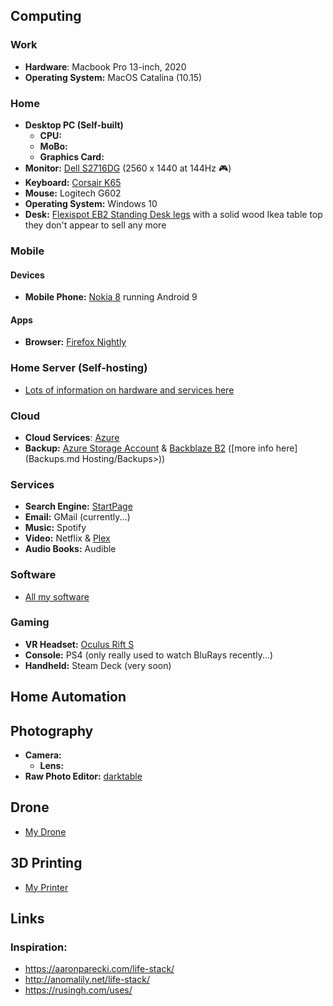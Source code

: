## Computing
### Work
- **Hardware**: Macbook Pro 13-inch, 2020
- **Operating System:** MacOS Catalina (10.15)
### Home
- **Desktop PC (Self-built)**
	- **CPU:**
	- **MoBo:**
	- **Graphics Card:**
- **Monitor:** [Dell S2716DG](https://www.dell.com/en-uk/work/shop/cty/dell-27-gaming-monitor-s2716dg/spd/dell-s2716dg-monitor) (2560 x 1440 at 144Hz 🎮)
- **Keyboard:** [Corsair K65](https://www.corsair.com/us/en/Categories/Products/Gaming-Keyboards/CORSAIR-Gaming-K65-RGB-Compact-Mechanical-Gaming-Keyboard/p/CH-9000222-NA)
- **Mouse:** Logitech G602
- **Operating System:** Windows 10
- **Desk:** [Flexispot EB2 Standing Desk legs](https://flexispot.co.uk/desk/height-adjustable-desks/dynamikdesk-eb2.html) with a solid wood Ikea table top they don't appear to sell any more
### Mobile
#### Devices
- **Mobile Phone:** [Nokia 8](https://www.nokia.com/phones/en_int/nokia-8-0) running Android 9
#### Apps
- **Browser:** [Firefox Nightly](https://play.google.com/store/apps/details?id=org.mozilla.fenix&hl=en_GB&gl=US)
### Home Server (Self-hosting)
- [Lots of information on hardware and services here](<../Self Hosting/What I Self Host.md>)
### Cloud
- **Cloud Services**: [Azure](https://azure.microsoft.com)
- **Backup:** [Azure Storage Account](https://docs.microsoft.com/en-us/azure/storage/common/storage-introduction) & [Backblaze B2](https://www.backblaze.com/b2/cloud-storage.html) ([more info here](Backups.md Hosting/Backups>))
### Services
- **Search Engine:** [StartPage](https://www.startpage.com)
- **Email:** GMail (currently...)
- **Music:** Spotify
- **Video:** Netflix & [Plex](https://plex.tv/)
- **Audio Books:** Audible
### Software
- [All my software](../Software/Index.md)
### Gaming
- **VR Headset:** [Oculus Rift S](https://www.oculus.com/rift-s)
- **Console:** PS4 (only really used to watch BluRays recently...)
- **Handheld:** Steam Deck (very soon)
## Home Automation

## Photography
- **Camera:** 
	- **Lens:**
- **Raw Photo Editor:** [darktable](https://www.darktable.org/)
## Drone
- [My Drone](<../Drones/My Drone.md>)
## 3D Printing
- [My Printer](<../3D Printing/My Printer.md>)
## Links
### Inspiration:
- https://aaronparecki.com/life-stack/
- http://anomalily.net/life-stack/
- https://rusingh.com/uses/ 

